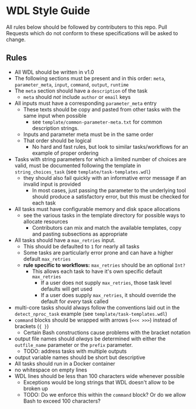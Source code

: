 # WDL Style Guide

All rules below should be followed by contributers to this repo. Pull Requests which do not conform to these specifications will be asked to change.

## Rules

- All WDL should be written in v1.0
- The following sections must be present and in this order: `meta`, `parameter_meta`, `input`, `command`, `output`, `runtime`
- The `meta` section should have a `description` of the task
  - `meta` should *not* include `author` or `email` keys
- All inputs must have a corresponding `parameter_meta` entry
  - These texts should be copy and pasted from other tasks with the same input when possible
    - see `template/common-parameter-meta.txt` for common description strings.
  - Inputs and parameter meta must be in the same order
  - That order should be logical
    - No hard and fast rules, but look to similar tasks/workflows for an example of proper ordering
- Tasks with string parameters for which a limited number of choices are valid, must be documented following the template in `string_choices_task` (see `template/task-templates.wdl`)
  - they should also fail quickly with an informative error message if an invalid input is provided
    - In most cases, just passing the parameter to the underlying tool should produce a satisfactory error, but this must be checked for each task
- All tasks must have configurable memory and disk space allocations
  - see the various tasks in the template directory for possible ways to allocate resources
    - Contributors can mix and match the available templates, copy and pasting subsections as appropriate
- All tasks should have a `max_retries` input.
  - This should be defaulted to `1` for nearly all tasks
  - Some tasks are particularly error prone and can have a higher default `max_retries`
  - **rule specific to workflows:** `max_retries` should be an optional `Int?`
    - This allows each task to have it's own specific default `max_retries`
      - If a user does not supply `max_retries`, those task level defaults will get used
      - If a user does supply `max_retries`, it should override the default for *every* task called
- multi-core tasks should always follow the conventions laid out in the `detect_nproc_task` example (see `template/task-templates.wdl`)
- `command` blocks should be wrapped with arrows (`<<< >>>`) instead of brackets (`{ }`)
  - Certain Bash constructions cause problems with the bracket notation
- output file names should *always* be determined with either the `outfile_name` parameter or the `prefix` parameter.
  - TODO: address tasks with multiple outputs
- output variable names should be short but descriptive
- All tasks should run in a Docker container
- no whitespace on empty lines
- WDL lines should be less than 100 characters wide whenever possible
  - Exceptions would be long strings that WDL doesn't allow to be broken up
  - TODO: Do we enforce this within the `command` block? Or do we allow Bash to exceed 100 characters?
